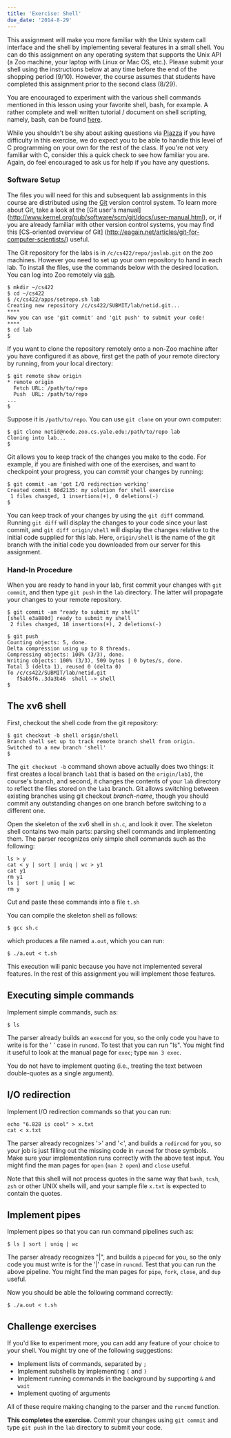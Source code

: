 ```yaml
---
title: 'Exercise: Shell'
due_date: '2014-8-29'
---
```


This assignment will make you more familiar
with the Unix system call interface and the shell
by implementing several features in a small shell.
You can do this assignment on any operating system
that supports the Unix API (a Zoo machine,
your laptop with Linux or Mac OS, etc.).
Please submit your shell using the instructions below
at any time before the end of the shopping period (9/10).
However, the course assumes that students
have completed this assignment prior to the second class (8/29).

You are encouraged to experiment with the various shell commands
mentioned in this lesson using your favorite shell, bash, for example.
A rather complete and well written tutorial / document on shell scripting,
namely, bash, can be found [here](http://www.tldp.org/LDP/abs/html/).

While you shouldn't be shy about asking questions via
[Piazza](http://piazza.com/yale/fall2014/cpsc422522)
if you have difficulty in this exercise,
we do expect you to be able to handle this level of C programming on your own
for the rest of the class.
If you're not very familiar with C,
consider this a quick check to see how familiar you are.
Again, do feel encouraged to ask us for help if you have any questions.

### Software Setup

The files you will need for this
and subsequent lab assignments in this course are distributed
using the [Git](http://www.git-scm.com/) version control system.
To learn more about Git, take a look at the
[Git user's manual]
(http://www.kernel.org/pub/software/scm/git/docs/user-manual.html),
or, if you are already familiar with other version control systems,
you may find this [CS-oriented overview of Git]
(http://eagain.net/articles/git-for-computer-scientists/)
useful.

The Git repository for the labs is in `/c/cs422/repo/joslab.git` on the zoo
machines. However you need to set up your own repository
to hand in each lab. To install the files,
use the commands below with the desired
location.
You can log into Zoo remotely via [ssh](http://zoo.cs.yale.edu/).

```lang-sh
$ mkdir ~/cs422
$ cd ~/cs422
$ /c/cs422/apps/setrepo.sh lab
Creating new repository /c/cs422/SUBMIT/lab/netid.git...
****
Now you can use 'git commit' and 'git push' to submit your code!
****
$ cd lab
$
```

If you want to clone the repository remotely onto a non-Zoo machine
after you have configured it as above, first get the path of your
remote directory by running, from your local directory:

```lang-sh
$ git remote show origin
* remote origin
  Fetch URL: /path/to/repo
  Push  URL: /path/to/repo
...
$
```

Suppose it is `/path/to/repo`. You can use `git clone` on your
own computer:

```lang-sh
$ git clone netid@node.zoo.cs.yale.edu:/path/to/repo lab
Cloning into lab...
$
```

Git allows you to keep track of the changes you make to the code.
For example, if you are finished with one of the exercises,
and want to checkpoint your progress,
you can *commit* your changes by running:

```lang-sh
$ git commit -am 'got I/O redirection working'
Created commit 60d2135: my solution for shell exercise
 1 files changed, 1 insertions(+), 0 deletions(-)
$
```

You can keep track of your changes by using the `git diff` command.
Running `git diff` will display the changes to your code
since your last commit,
and `git diff origin/shell` will display the changes
relative to the initial code supplied for this lab.
Here, `origin/shell` is the name of the git branch with the initial code
you downloaded from our server for this assignment.

### Hand-In Procedure

When you are ready to hand in your lab, first commit your changes with
`git commit`, and then type `git push` in the `lab` directory. The latter
will propagate your changes to your remote repository.

```lang-sh
$ git commit -am "ready to submit my shell"
[shell e3a880d] ready to submit my shell
 2 files changed, 18 insertions(+), 2 deletions(-)

$ git push
Counting objects: 5, done.
Delta compression using up to 8 threads.
Compressing objects: 100% (3/3), done.
Writing objects: 100% (3/3), 509 bytes | 0 bytes/s, done.
Total 3 (delta 1), reused 0 (delta 0)
To /c/cs422/SUBMIT/lab/netid.git
   f5ab5f6..3da3b46  shell -> shell
$
```

The xv6 shell
---------

First, checkout the shell code from the git repository:
```lang-sh
$ git checkout -b shell origin/shell
Branch shell set up to track remote branch shell from origin.
Switched to a new branch 'shell'
$
```
The `git checkout -b` command shown above actually does two things:
it first creates a local branch `lab1`
that is based on the `origin/lab1`, the course's branch,
and second, it changes the contents of your `lab` directory
to reflect the files stored on the `lab1` branch.
Git allows switching between existing branches
using git checkout *branch-name*,
though you should commit any outstanding changes
on one branch before switching to a different one.

Open the skeleton of the xv6 shell in `sh.c`,
and look it over.
The skeleton shell contains two main parts:
parsing shell commands and implementing them.
The parser recognizes only simple shell commands such as the following:

```lang-sh
ls > y
cat < y | sort | uniq | wc > y1
cat y1
rm y1
ls |  sort | uniq | wc
rm y
```
Cut and paste these commands into a file `t.sh`

You can compile the skeleton shell as follows:

```
$ gcc sh.c
```

which produces a file named `a.out`, which you can run:

```
$ ./a.out < t.sh
```

This execution will panic because you have not implemented several features.
In the rest of this assignment you will implement those features.

Executing simple commands
-------------------------

Implement simple commands, such as:

```
$ ls
```

The parser already builds an `execcmd` for you,
so the only code you have to write is for the ' ' case in `runcmd`.
To test that you can run "ls".
You might find it useful to look at the manual page for `exec`;
type `man 3 exec`.

You do not have to implement quoting
(i.e., treating the text between double-quotes as a single argument).

I/O redirection
---------------

Implement I/O redirection commands so that you can run:

```lang-sh
echo "6.828 is cool" > x.txt
cat < x.txt
```

The parser already recognizes '>' and '<',
and builds a `redircmd` for you,
so your job is just filling out the missing code in `runcmd` for those symbols.
Make sure your implementation runs correctly with the above test input.
You might find the man pages for `open` (`man 2 open`) and `close` useful.

Note that this shell will not process quotes
in the same way that `bash`, `tcsh`, `zsh`
or other UNIX shells will,
and your sample file `x.txt` is expected to contain the quotes.

Implement pipes
---------------

Implement pipes so that you can run command pipelines such as:

```
$ ls | sort | uniq | wc
```
The parser already recognizes "|", and builds a `pipecmd` for you,
so the only code you must write is for the '|' case in `runcmd`.
Test that you can run the above pipeline.
You might find the man pages for `pipe`, `fork`, `close`, and `dup` useful.

Now you should be able the following command correctly:

```
$ ./a.out < t.sh
```

Challenge exercises
-------------------

If you'd like to experiment more,
you can add any feature of your choice to your shell.
You might try one of the following suggestions:

 - Implement lists of commands, separated by `;`
 - Implement subshells by implementing `(` and `)`
 - Implement running commands in the background by supporting `&` and `wait`
 - Implement quoting of arguments

All of these require making changing to the parser and the `runcmd` function.

**This completes the exercise.**
Commit your changes using `git commit` and type `git push` in the `lab`
directory to submit your code.

